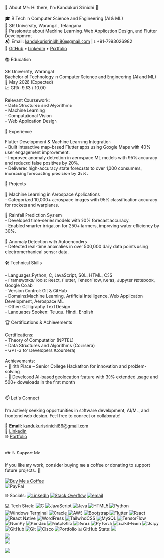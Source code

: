 💫 About Me:
 Hi there, I'm Kandukuri Srinidhi 👋<br><br>🎓 B.Tech in Computer Science and Engineering (AI & ML)  <br>📍 SR University, Warangal, Telangana  <br>🎯 Passionate about Machine Learning, Web Application Design, and Flutter Development  <br>📬 Email: kandukurisrinidhi86@gmail.com | 📞 +91-7993026982  <br>🔗 [GitHub](https://github.com/kandukuri-srinidhi-17) • [LinkedIn](https://www.linkedin.com/in/kandukuri-srinidhi/) • [Portfolio](https://kandukuri-srinidhi-portfolio.netlify.app/)<br><br> 📚 Education<br><br>SR University, Warangal <br>Bachelor of Technology in Computer Science and Engineering (AI and ML)  <br>📅 May 2026 (Expected)  <br>📈 GPA: 9.63 / 10.00<br><br>Relevant Coursework:<br>- Data Structures and Algorithms<br>- Machine Learning<br>- Computational Vision<br>- Web Application Design<br><br> 💼 Experience<br><br>Flutter Development & Machine Learning Integration<br>- Built interactive map-based Flutter apps using Google Maps with 40% user engagement improvement.<br>- Improved anomaly detection in aerospace ML models with 95% accuracy and reduced false positives by 20%.<br>- Delivered high-accuracy state forecasts to over 1,000 consumers, increasing forecasting precision by 25%.<br><br> 🧠 Projects<br><br>🔹 Machine Learning in Aerospace Applications <br>- Categorized 10,000+ aerospace images with 95% classification accuracy for rockets and warplanes.<br><br>🔹 Rainfall Prediction System<br>- Developed time-series models with 90% forecast accuracy.<br>- Enabled smarter irrigation for 250+ farmers, improving water efficiency by 30%.<br><br>🔹 Anomaly Detection with Autoencoders<br>- Detected real-time anomalies in over 500,000 daily data points using electromechanical sensor data.<br><br> 🛠️ Technical Skills<br><br>- Languages:Python, C, JavaScript, SQL, HTML, CSS  <br>- Frameworks/Tools: React, Flutter, TensorFlow, Keras, Jupyter Notebook, Google Colab  <br>- Version Control: Git & GitHub  <br>- Domains:Machine Learning, Artificial Intelligence, Web Application Development, Aerospace ML  <br>- Other: Calligraphy Text Design  <br>- Languages Spoken: Telugu, Hindi, English<br><br> 🏆 Certifications & Achievements<br><br>Certifications:<br>- Theory of Computation (NPTEL)<br>- Data Structures and Algorithms (Coursera)<br>- GPT-3 for Developers (Coursera)<br><br>Achievements:<br>- 🥇 4th Place – Senior College Hackathon for innovation and problem-solving<br>- 🚀 Developed AI-based geolocation feature with 30% extended usage and 500+ downloads in the first month<br><br><br>📫 Let's Connect<br><br>I’m actively seeking opportunities in software development, AI/ML, and frontend web design. Feel free to connect or collaborate!<br><br>📧 **Email:** kandukurisrinidhi86@gmail.com  <br>🔗 [LinkedIn](https://www.linkedin.com/in/kandukuri-srinidhi/)  <br>🌐 [Portfolio](kandukuri-srinidhi-portfolio.netlify.app/)<br><br><br>## ☕ Support Me<br><br>If you like my work, consider buying me a coffee or donating to support future projects. 💖<br><br>[![Buy Me a Coffee](https://img.shields.io/badge/-Buy%20Me%20a%20Coffee-yellow?style=flat-square&logo=buymeacoffee&logoColor=white)](https://www.buymeacoffee.com/your-username)  <br>[![PayPal](https://img.shields.io/badge/-Donate%20via%20PayPal-blue?style=flat-square&logo=paypal&logoColor=white)](https://paypal.me/your-username)<br>


🌐 Socials:
[![LinkedIn](https://img.shields.io/badge/LinkedIn-%230077B5.svg?logo=linkedin&logoColor=white)](https://www.linkedin.com/in/kandukuri-srinidhi/)
[![Stack Overflow](https://img.shields.io/badge/-Stackoverflow-FE7A16?logo=stack-overflow&logoColor=white)](https://stackoverflow.com/users/user:31062964) [![email](https://img.shields.io/badge/Email-D14836?logo=gmail&logoColor=white)](mailto:kandukurisrinidhi86@gmail.com) 

 💻 Tech Stack:
![C](https://img.shields.io/badge/c-%2300599C.svg?style=for-the-badge&logo=c&logoColor=white) ![JavaScript](https://img.shields.io/badge/javascript-%23323330.svg?style=for-the-badge&logo=javascript&logoColor=%23F7DF1E) ![Java](https://img.shields.io/badge/java-%23ED8B00.svg?style=for-the-badge&logo=openjdk&logoColor=white) ![HTML5](https://img.shields.io/badge/html5-%23E34F26.svg?style=for-the-badge&logo=html5&logoColor=white) ![Python](https://img.shields.io/badge/python-3670A0?style=for-the-badge&logo=python&logoColor=ffdd54) ![Windows Terminal](https://img.shields.io/badge/Windows%20Terminal-%234D4D4D.svg?style=for-the-badge&logo=windows-terminal&logoColor=white) ![Oracle](https://img.shields.io/badge/Oracle-F80000?style=for-the-badge&logo=oracle&logoColor=white) ![AWS](https://img.shields.io/badge/AWS-%23FF9900.svg?style=for-the-badge&logo=amazon-aws&logoColor=white) ![Bootstrap](https://img.shields.io/badge/bootstrap-%238511FA.svg?style=for-the-badge&logo=bootstrap&logoColor=white) ![Flutter](https://img.shields.io/badge/Flutter-%2302569B.svg?style=for-the-badge&logo=Flutter&logoColor=white) ![React](https://img.shields.io/badge/react-%2320232a.svg?style=for-the-badge&logo=react&logoColor=%2361DAFB) ![React Native](https://img.shields.io/badge/react_native-%2320232a.svg?style=for-the-badge&logo=react&logoColor=%2361DAFB) ![WordPress](https://img.shields.io/badge/WordPress-%23117AC9.svg?style=for-the-badge&logo=WordPress&logoColor=white) ![TailwindCSS](https://img.shields.io/badge/tailwindcss-%2338B2AC.svg?style=for-the-badge&logo=tailwind-css&logoColor=white) ![MySQL](https://img.shields.io/badge/mysql-4479A1.svg?style=for-the-badge&logo=mysql&logoColor=white) ![TensorFlow](https://img.shields.io/badge/TensorFlow-%23FF6F00.svg?style=for-the-badge&logo=TensorFlow&logoColor=white) ![NumPy](https://img.shields.io/badge/numpy-%23013243.svg?style=for-the-badge&logo=numpy&logoColor=white) ![Pandas](https://img.shields.io/badge/pandas-%23150458.svg?style=for-the-badge&logo=pandas&logoColor=white) ![Matplotlib](https://img.shields.io/badge/Matplotlib-%23ffffff.svg?style=for-the-badge&logo=Matplotlib&logoColor=black) ![Keras](https://img.shields.io/badge/Keras-%23D00000.svg?style=for-the-badge&logo=Keras&logoColor=white) ![PyTorch](https://img.shields.io/badge/PyTorch-%23EE4C2C.svg?style=for-the-badge&logo=PyTorch&logoColor=white) ![scikit-learn](https://img.shields.io/badge/scikit--learn-%23F7931E.svg?style=for-the-badge&logo=scikit-learn&logoColor=white) ![Scipy](https://img.shields.io/badge/SciPy-%230C55A5.svg?style=for-the-badge&logo=scipy&logoColor=%white) ![GitHub](https://img.shields.io/badge/github-%23121011.svg?style=for-the-badge&logo=github&logoColor=white) ![Git](https://img.shields.io/badge/git-%23F05033.svg?style=for-the-badge&logo=git&logoColor=white) ![Cisco](https://img.shields.io/badge/cisco-%23049fd9.svg?style=for-the-badge&logo=cisco&logoColor=black) ![Portfolio](https://img.shields.io/badge/Portfolio-%23000000.svg?style=for-the-badge&logo=firefox&logoColor=#FF7139)
📊 GitHub Stats:
![](https://github-readme-stats.vercel.app/api?username=kandukuri-srinidhi-17&theme=merko&hide_border=false&include_all_commits=true&count_private=true)<br/>
![](https://nirzak-streak-stats.vercel.app/?user=kandukuri-srinidhi-17&theme=merko&hide_border=false)<br/>
![](https://github-readme-stats.vercel.app/api/top-langs/?username=kandukuri-srinidhi-17&theme=merko&hide_border=false&include_all_commits=true&count_private=true&layout=compact)

[![](https://visitcount.itsvg.in/api?id=kandukuri-srinidhi-17&icon=0&color=0)](https://visitcount.itsvg.in)

<!-- Proudly created with GPRM ( https://gprm.itsvg.in ) -->
